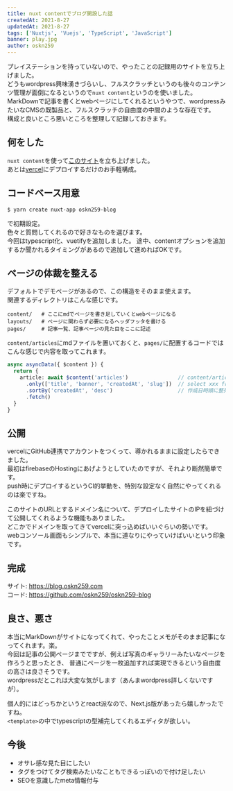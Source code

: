 ```yaml
---
title: nuxt contentでブログ開設した話
createdAt: 2021-8-27
updatedAt: 2021-8-27
tags: ['Nuxtjs', 'Vuejs', 'TypeScript', 'JavaScript']
banner: play.jpg
author: oskn259
---
```


プレイステーションを持っていないので、やったことの記録用のサイトを立ち上げました。  
どうもwordpress興味湧きづらいし、フルスクラッチというのも後々のコンテンツ管理が面倒になるというので`nuxt content`というのを使いました。  
MarkDownで記事を書くとwebページにしてくれるというやつで、wordpressみたいなCMSの既製品と、フルスクラッチの自由度の中間のような存在です。  
構成と良いところ悪いところを整理して記録しておきます。  



## 何をした
`nuxt content`を使って[このサイト](https://blog.oskn259.com)を立ち上げました。  
あとは[vercel](https://vercel.com/)にデプロイするだけのお手軽構成。  


## コードベース用意
```shell
$ yarn create nuxt-app oskn259-blog
```
で初期設定。  
色々と質問してくれるので好きなものを選びます。  
今回はtypescript化、vuetifyを追加しました。
途中、contentオプションを追加するか聞かれるタイミングがあるので追加して進めればOKです。  


## ページの体裁を整える
デフォルトでデモページがあるので、この構造をそのまま使えます。  
関連するディレクトリはこんな感じです。
```
content/   # ここにmdでページを書き足していくとwebページになる
layouts/   # ページに関わらず必要になるヘッダフッタを書ける
pages/     # 記事一覧、記事ページの見た目をここに記述
```

`content/articles`にmdファイルを置いておくと、`pages/`に配置するコードではこんな感じで内容を取ってこれます。  
```typescript
async asyncData({ $content }) {
  return {
    article: await $content('articles')                // content/articlesディレクトリの中を探索
      .only(['title', 'banner', 'createdAt', 'slug'])  // select xxx from ... のxxxの部分に相当
      .sortBy('createdAt', 'desc')                     // 作成日時順に整列して取得
      .fetch()
  }
}
```


## 公開
vercelにGitHub連携でアカウントをつくって、導かれるままに設定したらできました。  
最初はfirebaseのHostingにあげようとしていたのですが、それより断然簡単です。  
push時にデプロイするというCI的挙動を、特別な設定なく自然にやってくれるのは楽ですね。  

このサイトのURLとするドメイン名について、デプロイしたサイトのIPを紐づけて公開してくれるような機能もありました。  
どこかでドメインを取ってきてvercelに突っ込めばいいぐらいの勢いです。  
webコンソール画面もシンプルで、本当に道なりにやっていけばいいという印象です。  


## 完成
サイト: https://blog.oskn259.com  
コード: https://github.com/oskn259/oskn259-blog  


## 良さ、悪さ
本当にMarkDownがサイトになってくれて、やったことメモがそのまま記事になってくれます。楽。  
今回は記事の公開ページまでですが、例えば写真のギャラリーみたいなページを作ろうと思ったとき、
普通にページを一枚追加すれば実現できるという自由度の高さは良さそうです。  
wordpressだとこれは大変な気がします（あんまwordpress詳しくないですが）。  

個人的にはどっちかというとreact派なので、Next.js版があったら嬉しかったですね。  
`<template>`の中でtypescriptの型補完してくれるエディタが欲しい。


## 今後
* オサレ感な見た目にしたい
* タグをつけてタグ検索みたいなこともできるっぽいので付け足したい
* SEOを意識したmeta情報付与
